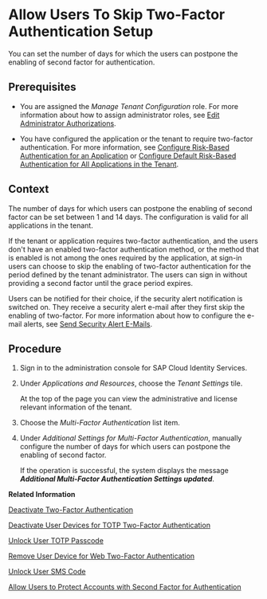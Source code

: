 <!-- loiodfb08b3fe61d4469bf26d15b31914c04 -->

# Allow Users To Skip Two-Factor Authentication Setup

You can set the number of days for which the users can postpone the enabling of second factor for authentication.



<a name="loiodfb08b3fe61d4469bf26d15b31914c04__prereq_jwn_jnl_lvb"/>

## Prerequisites

-   You are assigned the *Manage Tenant Configuration* role. For more information about how to assign administrator roles, see [Edit Administrator Authorizations](edit-administrator-authorizations-86ee374.md).

-   You have configured the application or the tenant to require two-factor authentication. For more information, see [Configure Risk-Based Authentication for an Application](configure-risk-based-authentication-for-an-application-bc52fbf.md#loiobc52fbf3d59447bbb6aa22f80d8b6056) or [Configure Default Risk-Based Authentication for All Applications in the Tenant](configure-default-risk-based-authentication-for-all-applications-in-the-tenant-1aab51a.md#loio1aab51ae62b94f79b4c6dac7a00857c2).




## Context

The number of days for which users can postpone the enabling of second factor can be set between 1 and 14 days. The configuration is valid for all applications in the tenant.

If the tenant or application requires two-factor authentication, and the users don't have an enabled two-factor authentication method, or the method that is enabled is not among the ones required by the application, at sign-in users can choose to skip the enabling of two-factor authentication for the period defined by the tenant administrator. The users can sign in without providing a second factor until the grace period expires.

Users can be notified for their choice, if the security alert notification is switched on. They receive a security alert e-mail after they first skip the enabling of two-factor. For more information about how to configure the e-mail alerts, see [Send Security Alert E-Mails](send-security-alert-e-mails-c977464.md).



<a name="loiodfb08b3fe61d4469bf26d15b31914c04__steps_efc_qml_lvb"/>

## Procedure

1.  Sign in to the administration console for SAP Cloud Identity Services.

2.  Under *Applications and Resources*, choose the *Tenant Settings* tile.

    At the top of the page you can view the administrative and license relevant information of the tenant.

3.  Choose the *Multi-Factor Authentication* list item.

4.  Under *Additional Settings for Multi-Factor Authentication*, manually configure the number of days for which users can postpone the enabling of second factor.

    If the operation is successful, the system displays the message ***Additional Multi-Factor Authentication Settings updated***.


**Related Information**  


[Deactivate Two-Factor Authentication](deactivate-two-factor-authentication-15db825.md "You can deactivate the second factor (passcode or security key) if the user has activated it via the profile page.")

[Deactivate User Devices for TOTP Two-Factor Authentication](deactivate-user-devices-for-totp-two-factor-authentication-87324d5.md "This document shows you how to deactivate the mobile devices used by a user to generate passcodes for access to applications requiring time-based one-time (TOTP) as two-factor authentication. You deactivate the user mobile devices from the administration console for SAP Cloud Identity Services.")

[Unlock User TOTP Passcode](unlock-user-totp-passcode-cb6615d.md "You can unlock a user passcode when the user must log on to the application before the automatic unlock time of 60 minutes has passed.")

[Remove User Device for Web Two-Factor Authentication](remove-user-device-for-web-two-factor-authentication-9529d97.md "This document shows you how to remove the registered devices used by a user for access to applications requiring web two-factor authentication (FIDO2 standard).")

[Unlock User SMS Code](unlock-user-sms-code-6120cc2.md "You can unlock a user SMS code when the user must log on to the application before the automatic unlock time of 60 minutes has passed.")

[Allow Users to Protect Accounts with Second Factor for Authentication](allow-users-to-protect-accounts-with-second-factor-for-authentication-d9cbb6d.md "Tenant administrator can allow users to decide whether to protect their own accounts with second factor for authentication or not.")


